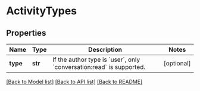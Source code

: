 # ActivityTypes

## Properties
Name | Type | Description | Notes
------------ | ------------- | ------------- | -------------
**type** | **str** | If the author type is &#x60;user&#x60;, only &#x60;conversation:read&#x60; is supported. | [optional] 

[[Back to Model list]](../README.md#documentation-for-models) [[Back to API list]](../README.md#documentation-for-api-endpoints) [[Back to README]](../README.md)


